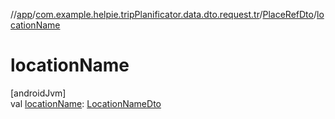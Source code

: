 //[app](../../../index.md)/[com.example.helpie.tripPlanificator.data.dto.request.tr](../index.md)/[PlaceRefDto](index.md)/[locationName](location-name.md)

# locationName

[androidJvm]\
val [locationName](location-name.md): [LocationNameDto](../-location-name-dto/index.md)
